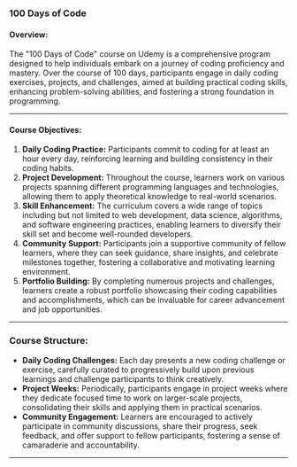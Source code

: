 ### 100 Days of Code

#### Overview:

The "100 Days of Code" course on Udemy is a comprehensive program designed to help individuals embark on a journey of coding proficiency and mastery. Over the course of 100 days, participants engage in daily coding exercises, projects, and challenges, aimed at building practical coding skills, enhancing problem-solving abilities, and fostering a strong foundation in programming.

---
#### Course Objectives:

1. **Daily Coding Practice:** Participants commit to coding for at least an hour every day, reinforcing learning and building consistency in their coding habits.
2. **Project Development:** Throughout the course, learners work on various projects spanning different programming languages and technologies, allowing them to apply theoretical knowledge to real-world scenarios.
3. **Skill Enhancement:** The curriculum covers a wide range of topics including but not limited to web development, data science, algorithms, and software engineering practices, enabling learners to diversify their skill set and become well-rounded developers.
4. **Community Support:** Participants join a supportive community of fellow learners, where they can seek guidance, share insights, and celebrate milestones together, fostering a collaborative and motivating learning environment.
5. **Portfolio Building:** By completing numerous projects and challenges, learners create a robust portfolio showcasing their coding capabilities and accomplishments, which can be invaluable for career advancement and job opportunities.

---
### Course Structure:

- **Daily Coding Challenges:** Each day presents a new coding challenge or exercise, carefully curated to progressively build upon previous learnings and challenge participants to think creatively.
- **Project Weeks:** Periodically, participants engage in project weeks where they dedicate focused time to work on larger-scale projects, consolidating their skills and applying them in practical scenarios.
- **Community Engagement:** Learners are encouraged to actively participate in community discussions, share their progress, seek feedback, and offer support to fellow participants, fostering a sense of camaraderie and accountability.

---

